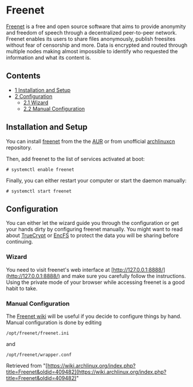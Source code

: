 # Freenet

[Freenet](http://freenetproject.org/) is a free and open source software that aims to provide anonymity and freedom of speech through a decentralized peer-to-peer network. Freenet enables its users to share files anonymously, publish freesites without fear of censorship and more. Data is encrypted and routed through multiple nodes making almost impossible to identify who requested the information and what its content is.

## Contents

*   [1 Installation and Setup](#Installation_and_Setup)
*   [2 Configuration](#Configuration)
    *   [2.1 Wizard](#Wizard)
    *   [2.2 Manual Configuration](#Manual_Configuration)

## Installation and Setup

You can install [freenet](https://aur.archlinux.org/packages/freenet/) from the the [AUR](/index.php/AUR "AUR") or from unofficial [archlinuxcn](/index.php/Unofficial_user_repositories#archlinuxcn "Unofficial user repositories") repository.

Then, add freenet to the list of services activated at boot:

```
# systemctl enable freenet

```

Finally, you can either restart your computer or start the daemon manually:

```
# systemctl start freenet

```

## Configuration

You can either let the wizard guide you through the configuration or get your hands dirty by configuring freenet manually. You might want to read about [TrueCrypt](/index.php/TrueCrypt "TrueCrypt") or [EncFS](/index.php/EncFS "EncFS") to protect the data you will be sharing before continuing.

### Wizard

You need to visit freenet's web interface at [http://127.0.0.1:8888/](http://127.0.0.1:8888/) and make sure you carefully follow the instructions. Using the private mode of your browser while accessing freenet is a good habit to take.

### Manual Configuration

The [Freenet wiki](http://new-wiki.freenetproject.org/Main_Page) will be useful if you decide to configure things by hand. Manual configuration is done by editing

```
/opt/freenet/freenet.ini

```

and

```
/opt/freenet/wrapper.conf

```

Retrieved from "[https://wiki.archlinux.org/index.php?title=Freenet&oldid=409482](https://wiki.archlinux.org/index.php?title=Freenet&oldid=409482)"